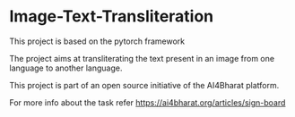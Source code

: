 # Image-Text-Transliteration
This project is based on the pytorch framework

The project aims at transliterating the text present in an image from one language to another language.

This project is part of an open source initiative of the AI4Bharat platform.

For more info about the task refer https://ai4bharat.org/articles/sign-board
